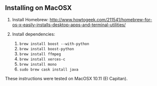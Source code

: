 ## Installing on MacOSX ##

1. Install Homebrew: http://www.howtogeek.com/211541/homebrew-for-os-x-easily-installs-desktop-apps-and-terminal-utilities/
    
2. Install dependencies:
    1. `brew install boost --with-python`
    2. `brew install boost-python`
    3. `brew install ffmpeg`
    4. `brew install xerces-c`
    5. `brew install mono`
    6. `sudo brew cask install java`

These instructions were tested on MacOSX 10.11 (El Capitan). 

